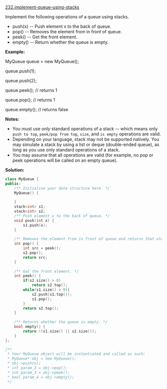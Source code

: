 [232.implement-queue-using-stacks](https://leetcode.com/problems/implement-queue-using-stacks/)  

Implement the following operations of a queue using stacks.

*   push(x) -- Push element x to the back of queue.
*   pop() -- Removes the element from in front of queue.
*   peek() -- Get the front element.
*   empty() -- Return whether the queue is empty.

**Example:**

  
MyQueue queue = new MyQueue();
  

  
queue.push(1);
  
queue.push(2);  
  
queue.peek();  // returns 1
  
queue.pop();   // returns 1
  
queue.empty(); // returns false

**Notes:**

*   You must use _only_ standard operations of a stack -- which means only `push to top`, `peek/pop from top`, `size`, and `is empty` operations are valid.
*   Depending on your language, stack may not be supported natively. You may simulate a stack by using a list or deque (double-ended queue), as long as you use only standard operations of a stack.
*   You may assume that all operations are valid (for example, no pop or peek operations will be called on an empty queue).  



**Solution:**  

```cpp
class MyQueue {
public:
    /** Initialize your data structure here. */
    MyQueue() {
        
    }
    stack<int> s1;
    stack<int> s2;
    /** Push element x to the back of queue. */
    void push(int x) {
        s1.push(x);
    }
    
    /** Removes the element from in front of queue and returns that element. */
    int pop() {
        int src = peek();
        s2.pop();
        return src;
    }
    
    /** Get the front element. */
    int peek() {
        if(s2.size() > 0)
            return s2.top();
        while(s1.size() > 0){
            s2.push(s1.top());
            s1.pop();
        }
        return s2.top();
    }
    
    /** Returns whether the queue is empty. */
    bool empty() {
        return !(s1.size() || s2.size());
    }
};

/**
 * Your MyQueue object will be instantiated and called as such:
 * MyQueue* obj = new MyQueue();
 * obj->push(x);
 * int param_2 = obj->pop();
 * int param_3 = obj->peek();
 * bool param_4 = obj->empty();
 */
```
      
